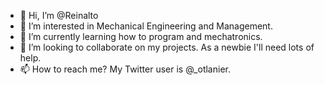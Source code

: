 - 👋 Hi, I’m @Reinalto
- 👀 I’m interested in Mechanical Engineering and Management.
- 🌱 I’m currently learning how to program and mechatronics.
- 💞️ I’m looking to collaborate on my projects. As a newbie I'll need lots of help.
- 📫 How to reach me? My Twitter user is @_otlanier.

<!---
Reinalto/Reinalto is a ✨ special ✨ repository because its `README.md` (this file) appears on your GitHub profile.
You can click the Preview link to take a look at your changes.
--->
